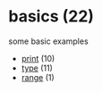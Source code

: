# basics (22)
some basic examples

+ [print](print/README.md) (10)
+ [type](type/README.md) (11)
+ [range](range/README.md) (1)
